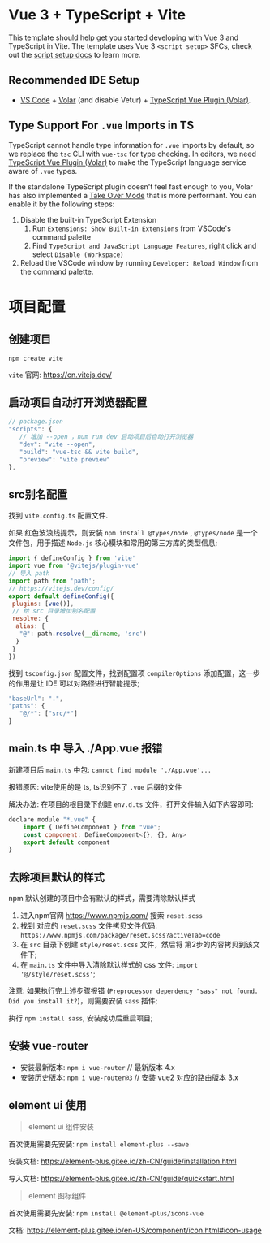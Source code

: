 # Vue 3 + TypeScript + Vite

This template should help get you started developing with Vue 3 and TypeScript in Vite. The template uses Vue 3 `<script setup>` SFCs, check out the [script setup docs](https://v3.vuejs.org/api/sfc-script-setup.html#sfc-script-setup) to learn more.

## Recommended IDE Setup

- [VS Code](https://code.visualstudio.com/) + [Volar](https://marketplace.visualstudio.com/items?itemName=Vue.volar) (and disable Vetur) + [TypeScript Vue Plugin (Volar)](https://marketplace.visualstudio.com/items?itemName=Vue.vscode-typescript-vue-plugin).

## Type Support For `.vue` Imports in TS

TypeScript cannot handle type information for `.vue` imports by default, so we replace the `tsc` CLI with `vue-tsc` for type checking. In editors, we need [TypeScript Vue Plugin (Volar)](https://marketplace.visualstudio.com/items?itemName=Vue.vscode-typescript-vue-plugin) to make the TypeScript language service aware of `.vue` types.

If the standalone TypeScript plugin doesn't feel fast enough to you, Volar has also implemented a [Take Over Mode](https://github.com/johnsoncodehk/volar/discussions/471#discussioncomment-1361669) that is more performant. You can enable it by the following steps:

1. Disable the built-in TypeScript Extension
   1. Run `Extensions: Show Built-in Extensions` from VSCode's command palette
   2. Find `TypeScript and JavaScript Language Features`, right click and select `Disable (Workspace)`
2. Reload the VSCode window by running `Developer: Reload Window` from the command palette.


# 项目配置

## 创建项目

`npm create vite`

`vite` 官网: https://cn.vitejs.dev/

## 启动项目自动打开浏览器配置

```js
// package.json
"scripts": {
   // 增加 --open ，num run dev 启动项目后自动打开浏览器
   "dev": "vite --open",
   "build": "vue-tsc && vite build",
   "preview": "vite preview"
},
```

## src别名配置

找到 `vite.config.ts` 配置文件.

如果 红色波浪线提示，则安装 `npm install @types/node` , `@types/node` 是一个文件包，用于描述 `Node.js` 核心模块和常用的第三方库的类型信息;

```js
import { defineConfig } from 'vite'
import vue from '@vitejs/plugin-vue'
// 导入 path
import path from 'path';
// https://vitejs.dev/config/
export default defineConfig({
 plugins: [vue()],
 // 给 src 目录增加别名配置
 resolve: {
  alias: {
   "@": path.resolve(__dirname, 'src')
  }
 }
})
```

找到 `tsconfig.json` 配置文件，找到配置项 `compilerOptions` 添加配置，这一步的作用是让 IDE 可以对路径进行智能提示;

```js
"baseUrl": ".",
"paths": {
   "@/*": ["src/*"]
}
```

## main.ts 中 导入 ./App.vue 报错

新建项目后 `main.ts` 中包: `cannot find module './App.vue'...`

报错原因: vite使用的是 ts, ts识别不了 `.vue` 后缀的文件

解决办法: 在项目的根目录下创建 `env.d.ts` 文件，打开文件输入如下内容即可:

```js
declare module "*.vue" {
    import { DefineComponent } from "vue";
    const component: DefineComponent<{}, {}, Any>
    export default component
}
```

## 去除项目默认的样式

npm 默认创建的项目中会有默认的样式，需要清除默认样式

1. 进入npm官网 https://www.npmjs.com/ 搜索 `reset.scss`
2. 找到 对应的 `reset.scss` 文件拷贝文件代码: `https://www.npmjs.com/package/reset.scss?activeTab=code`
3. 在 `src` 目录下创建 `style/reset.scss` 文件，然后将 第2步的内容拷贝到该文件下;
4. 在 `main.ts` 文件中导入清除默认样式的 css 文件: `import '@/style/reset.scss'`;

注意: 如果执行完上述步骤报错 (`Preprocessor dependency "sass" not found. Did you install it?`)，则需要安装 `sass` 插件;

执行 `npm install sass`, 安装成功后重启项目;


## 安装 vue-router

- 安装最新版本: `npm i vue-router`  // 最新版本 4.x
- 安装历史版本: `npm i vue-router@3`   // 安装 vue2 对应的路由版本 3.x


## element ui 使用

> element ui 组件安装

首次使用需要先安装: `npm install element-plus --save`

安装文档: https://element-plus.gitee.io/zh-CN/guide/installation.html

导入文档: https://element-plus.gitee.io/zh-CN/guide/quickstart.html

> element 图标组件

首次使用需要先安装: `npm install @element-plus/icons-vue`

文档: https://element-plus.gitee.io/en-US/component/icon.html#icon-usage
